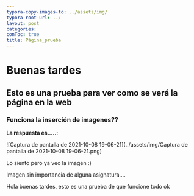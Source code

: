 ```yaml
---
typora-copy-images-to: ../assets/img/
typora-root-url: ../
layout: post
categories: 
conToc: true
title: Página_prueba
---
```



# Buenas tardes

## Esto es una prueba para ver como se verá la página en la web

### Funciona la inserción de imagenes?? 

**La respuesta es.....:**

![Captura de pantalla de 2021-10-08 19-06-21](../assets/img/Captura de pantalla de 2021-10-08 19-06-21.png)

Lo siento pero ya veo la imagen :)

Imagen sin importancia de alguna asignatura....

Hola buenas tardes, esto es una prueba de que funcione todo ok
